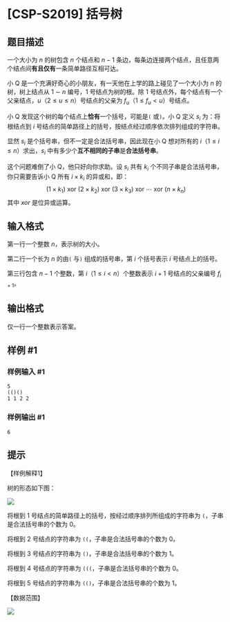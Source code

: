 # [CSP-S2019] 括号树

## 题目描述

一个大小为 $n$ 的树包含 $n$ 个结点和 $n − 1$ 条边，每条边连接两个结点，且任意两个结点间**有且仅有**一条简单路径互相可达。

小 Q 是一个充满好奇心的小朋友，有一天他在上学的路上碰见了一个大小为 $n$ 的树，树上结点从 $1$ ∼ $n$ 编号，$1$ 号结点为树的根。除 $1$ 号结点外，每个结点有一个父亲结点，$u$（$2 \leq u \leq n$）号结点的父亲为 $f_u$（$1 ≤ f_u < u$）号结点。

小 Q 发现这个树的每个结点上**恰有**一个括号，可能是`(` 或`)`。小 Q 定义 $s_i$ 为：将根结点到 $i$ 号结点的简单路径上的括号，按结点经过顺序依次排列组成的字符串。
 
显然 $s_i$ 是个括号串，但不一定是合法括号串，因此现在小 Q 想对所有的 $i$（$1\leq i\leq n$）求出，$s_i$ 中有多少个**互不相同的子串**是**合法括号串**。
 
这个问题难倒了小 Q，他只好向你求助。设 $s_i$ 共有 $k_i$ 个不同子串是合法括号串， 你只需要告诉小 Q 所有 $i \times k_i$ 的异或和，即：
$$ (1 \times k_1)\ \text{xor}\ (2 \times k_2)\ \text{xor}\ (3 \times k_3)\ \text{xor}\ \cdots\ \text{xor}\ (n \times k_n) $$
其中 $xor$ 是位异或运算。

## 输入格式

第一行一个整数 $n$，表示树的大小。

第二行一个长为 $n$ 的由`(` 与`)` 组成的括号串，第 $i$ 个括号表示 $i$ 号结点上的括号。

第三行包含 $n − 1$ 个整数，第 $i$（$1 \leq i \lt n$）个整数表示 $i + 1$ 号结点的父亲编号 $f_{i+1}$。

## 输出格式

仅一行一个整数表示答案。

## 样例 #1

### 样例输入 #1
```
5
(()()
1 1 2 2
```

### 样例输出 #1

```
6
```

## 提示

【样例解释1】

树的形态如下图：

![](https://cdn.luogu.com.cn/upload/image_hosting/10z2scex.png)

将根到 1 号结点的简单路径上的括号，按经过顺序排列所组成的字符串为 `(`，子串是合法括号串的个数为 $0$。

将根到 2 号结点的字符串为 `((`，子串是合法括号串的个数为 $0$。

将根到 3 号结点的字符串为 `()`，子串是合法括号串的个数为 $1$。

将根到 4 号结点的字符串为 `(((`，子串是合法括号串的个数为 $0$。

将根到 5 号结点的字符串为 `(()`，子串是合法括号串的个数为 $1$。

【数据范围】

![](https://cdn.luogu.com.cn/upload/image_hosting/1k6fabxr.png)

